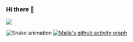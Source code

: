### Hi there 👋
![](https://komarev.com/ghpvc/?username=mailamanzur&color=blueviolet)

<!--
**mailamanzur/mailamanzur** is a ✨ _special_ ✨ repository because its `README.md` (this file) appears on your GitHub profile.

Here are some ideas to get you started:

- 🔭 I’m currently working on ...
- 🌱 I’m currently learning ...
- 👯 I’m looking to collaborate on ...
- 🤔 I’m looking for help with ...
- 💬 Ask me about ...
- 📫 How to reach me: ...
- 😄 Pronouns: ...
- ⚡ Fun fact: ...
-->
![Snake animation](https://github.com/mailamanzur/mailamanzur/blob/output/ocean.gif)
[![Maila's github activity graph](https://github-readme-activity-graph.vercel.app/graph?username=mailamanzur&theme=tokyo-night)](https://github.com/ashutosh00710/github-readme-activity-graph)
